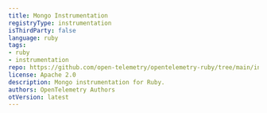 ```yaml
---
title: Mongo Instrumentation
registryType: instrumentation
isThirdParty: false
language: ruby
tags:
- ruby
- instrumentation
repo: https://github.com/open-telemetry/opentelemetry-ruby/tree/main/instrumentation/mongo
license: Apache 2.0
description: Mongo instrumentation for Ruby.
authors: OpenTelemetry Authors
otVersion: latest
---
```

